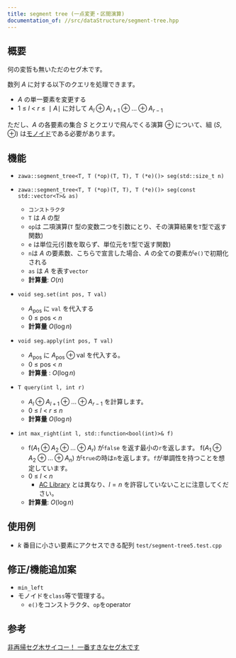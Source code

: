 ```yaml
---
title: segment tree (一点変更・区間演算)
documentation_of: //src/dataStructure/segment-tree.hpp
---
```


## 概要

何の変哲も無いただのセグ木です。

 数列 $A$ に対する以下のクエリを処理できます。

- $A$ の単一要素を変更する
- $1\ \le\ l\ <\ r\ \le\ \mid A\mid$ に対して $A_l \oplus A_{l + 1} \oplus \dots \oplus A_{r - 1}$

ただし、$A$ の各要素の集合 $S$ とクエリで飛んでくる演算 $\oplus$ について、組 $(S, \oplus)$ は[モノイド](https://ja.wikipedia.org/wiki/%E3%83%A2%E3%83%8E%E3%82%A4%E3%83%89)である必要があります。


## 機能

- `zawa::segment_tree<T, T (*op)(T, T), T (*e)()> seg(std::size_t n)`
- `zawa::segment_tree<T, T (*op)(T, T), T (*e)()> seg(const std::vector<T>& as)`
	-	`コンストラクタ`
	-	`T` は $A$ の型
	-	`op`は 二項演算(`T` 型の変数二つを引数にとり、その演算結果を`T`型で返す関数)
	-	`e` は単位元(引数を取らず、単位元を`T`型で返す関数)
	- `n`は $A$ の要素数、こちらで宣言した場合、$A$ の全ての要素が`e()`で初期化される
	- `as` は $A$ を表す`vector`
	- **計算量**: $O(n)$

- `void seg.set(int pos, T val)`
	- $A_{\text{pos}}$ に `val` を代入する
	- $0\ \le\ \text{pos}\ <\ n$
	- **計算量** $O(\log n)$

- `void seg.apply(int pos, T val)`
	- $A_{\text{pos}}$ に $A_{\text{pos}} \oplus \text{val}$ を代入する。
	- $0\ \le\ \text{pos}\ <\ n$
	- **計算量** : $O(\log n)$

- `T query(int l, int r)`
	- $A_l \oplus A_{l + 1} \oplus \dots \oplus A_{r - 1}$ を計算します。
	- $0\ \le\ l\ <\ r\ \le\ n$
	- **計算量** $O(\log n)$

- `int max_right(int l, std::function<bool(int)>& f)`
	- $\text{f}(A_1 \oplus A_2 \oplus \dots \oplus A_{r})$ が`false` を返す最小の`r`を返します。 $\text{f}(A_1\oplus A_2 \oplus \dots \oplus A_n)$ が`true`の時は`n`を返します。`f`が単調性を持つことを想定しています。
	- $0\ \le\ l\ <\ n$
		- [AC Library](https://atcoder.github.io/ac-library/document_ja/segtree.html) とは異なり、$l = n$ を許容していないことに注意してください。
	- **計算量**: $O(\log n)$

## 使用例

- $k$ 番目に小さい要素にアクセスできる配列 `test/segment-tree5.test.cpp`

##  修正/機能追加案

- `min_left`
- モノイドを`class`等で管理する。
	- `e()`をコンストラクタ、`op`をoperator


## 参考
[非再帰セグ木サイコー！ 一番すきなセグ木です](https://hcpc-hokudai.github.io/archive/structure_segtree_001.pdf)
